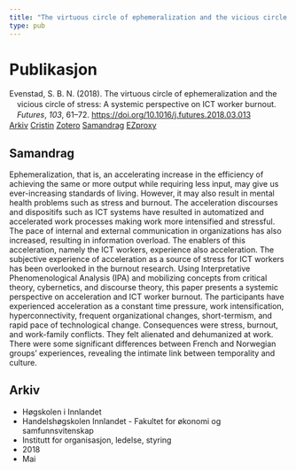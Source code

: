 ```yaml
---
title: "The virtuous circle of ephemeralization and the vicious circle of stress: A systemic perspective on ICT worker burnout"
type: pub
---
```

<h1>Publikasjon</h1>
<article id="csl-bib-container-T642IV9E" class="csl-bib-container">
  <div class="csl-bib-body" style="line-height: 1.35; padding-left: 1em; text-indent:-1em;">
  <div class="csl-entry">Evenstad, S. B. N. (2018). The virtuous circle of ephemeralization and the vicious circle of stress: A systemic perspective on ICT worker burnout. <i>Futures</i>, <i>103</i>, 61&#x2013;72. <a href="https://doi.org/10.1016/j.futures.2018.03.013">https://doi.org/10.1016/j.futures.2018.03.013</a></div>
</div>
  <div class="csl-bib-buttons">
    <a href="#taxonomy-article-T642IV9E" class="csl-bib-button">Arkiv</a>
    <a href="https://app.cristin.no/results/show.jsf?id=1587320" alt="Cristin URL" class="csl-bib-button">Cristin</a>
    <a href="http://zotero.org/groups/5022929/items/T642IV9E" alt="Zotero URL" class="csl-bib-button">Zotero</a>
    <a href="#abstract-article-T642IV9E" class="csl-bib-button">Samandrag</a>
    <a href="http://ezproxy.inn.no/login?url=https://doi.org/10.1016/j.futures.2018.03.013" class="csl-bib-button">EZproxy</a>
  </div>
  <div id="csl-bib-meta-container-T642IV9E"></div>
</article>
<div id="csl-bib-meta-T642IV9E" class="csl-bib-meta">
  <article id="abstract-article-T642IV9E" class="abstract-article">
    <h1>Samandrag</h1>
    Ephemeralization, that is, an accelerating increase in the efficiency of achieving the same or more output while requiring less input, may give us ever-increasing standards of living. However, it may also result in mental health problems such as stress and burnout. The acceleration discourses and dispositifs such as ICT systems have resulted in automatized and accelerated work processes making work more intensified and stressful. The pace of internal and external communication in organizations has also increased, resulting in information overload. The enablers of this acceleration, namely the ICT workers, experience also acceleration. The subjective experience of acceleration as a source of stress for ICT workers has been overlooked in the burnout research. Using Interpretative Phenomenological Analysis (IPA) and mobilizing concepts from critical theory, cybernetics, and discourse theory, this paper presents a systemic perspective on acceleration and ICT worker burnout. The participants have experienced acceleration as a constant time pressure, work intensification, hyperconnectivity, frequent organizational changes, short-termism, and rapid pace of technological change. Consequences were stress, burnout, and work-family conflicts. They felt alienated and dehumanized at work. There were some significant differences between French and Norwegian groups’ experiences, revealing the intimate link between temporality and culture.
  </article>
  <article id="taxonomy-article-T642IV9E" class="taxonomy-article">
    <h1>Arkiv</h1>
    <ul>
      <li>Høgskolen i Innlandet</li>
      <li>Handelshøgskolen Innlandet - Fakultet for økonomi og samfunnsvitenskap</li>
      <li>Institutt for organisasjon, ledelse, styring</li>
      <li>2018</li>
      <li>Mai</li>
    </ul>
  </article>
</div>
